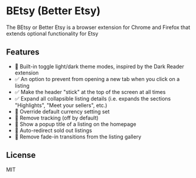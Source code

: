 # BEtsy (Better Etsy)

The BEtsy or Better Etsy is a browser extension for Chrome and Firefox that extends optional functionality for Etsy

## Features

- 🚧 Built-in toggle light/dark theme modes, inspired by the Dark Reader extension
- ✅ An option to prevent from opening a new tab when you click on a listing
- ✅ Make the header "stick" at the top of the screen at all times
- ✅ Expand all collapsible listing details (i.e. expands the sections "Highlights", "Meet your sellers", etc.)
- 🚧 Override default currency setting set
- 🚧 Remove tracking (off by default)
- 🚧 Show a popup title of a listing on the homepage
- 🚧 Auto-redirect sold out listings
- 🚧 Remove fade-in transitions from the listing gallery

## License

MIT
